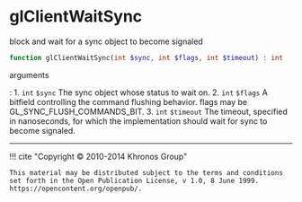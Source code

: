 # glClientWaitSync
block and wait for a sync object to become signaled

```php
function glClientWaitSync(int $sync, int $flags, int $timeout) : int
```



arguments

:    1. `int` `$sync` The sync object whose status to wait on.
    2. `int` `$flags` A bitfield controlling the command flushing behavior. flags
    may be <constant>GL_SYNC_FLUSH_COMMANDS_BIT</constant>.
    3. `int` `$timeout` The timeout, specified in nanoseconds, for which the
    implementation should wait for sync to become signaled.



---
     

!!! cite "Copyright © 2010-2014 Khronos Group"

    This material may be distributed subject to the terms and conditions set forth in the Open Publication License, v 1.0, 8 June 1999. https://opencontent.org/openpub/.